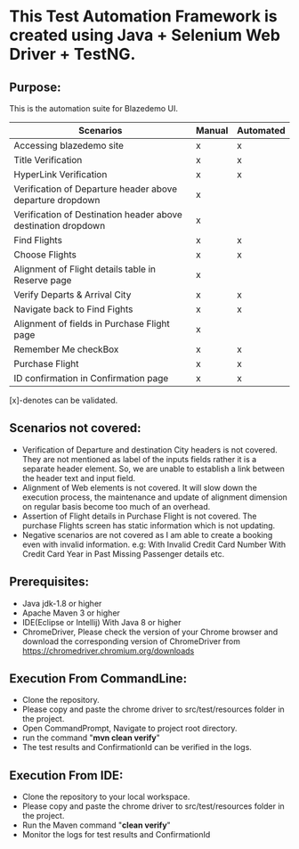 # This Test Automation Framework is created using Java + Selenium Web Driver + TestNG.

Purpose:
---------------
This is the automation suite for Blazedemo UI.

|   Scenarios                   |   Manual  |   Automated   |  
|  -----------------------      |  ---------|   ---------   |
|Accessing blazedemo site       |   x       |       x       |
|Title Verification             |   x       |       x       |
|HyperLink Verification         |   x       |       x       |
|Verification of Departure header above departure dropdown    |   x       |               |
|Verification of Destination header above destination dropdown    |   x       |               |
|Find Flights                   |   x       |       x       |
|Choose Flights                 |   x       |       x       |
|Alignment of Flight details table in Reserve page    |   x       |               | 
|Verify Departs & Arrival City  |   x       |       x       |
|Navigate back to Find Fights   |   x       |       x       |
|Alignment of fields in Purchase Flight page         |   x       |               | 
|Remember Me checkBox           |   x       |       x       |
|Purchase Flight                |   x       |       x       |
|ID confirmation in Confirmation page|   x       |       x       |

[x]-denotes can be validated.

Scenarios not covered:
----------------------

* Verification of Departure and destination City headers is not covered. They are not mentioned as label of the inputs
  fields rather it is a separate header element. So, we are unable to establish a link between the header text and input
  field.
* Alignment of Web elements is not covered. It will slow down the execution process, the maintenance and update of
  alignment dimension on regular basis become too much of an overhead.
* Assertion of Flight details in Purchase Flight is not covered. The purchase Flights screen has static information
  which is not updating.
* Negative scenarios are not covered as I am able to create a booking even with invalid information. e.g:
  With Invalid Credit Card Number With Credit Card Year in Past Missing Passenger details etc.

Prerequisites:
---------------

* Java jdk-1.8 or higher
* Apache Maven 3 or higher
* IDE(Eclipse or Intellij) With Java 8 or higher
* ChromeDriver, Please check the version of your Chrome browser and download the corresponding version of ChromeDriver
  from https://chromedriver.chromium.org/downloads

Execution From CommandLine:
---------------------------

* Clone the repository.
* Please copy and paste the chrome driver to src/test/resources folder in the project.
* Open CommandPrompt, Navigate to project root directory.
* run the command "**mvn clean verify**"
* The test results and ConfirmationId can be verified in the logs.

Execution From IDE:
---------------------------

* Clone the repository to your local workspace.
* Please copy and paste the chrome driver to src/test/resources folder in the project.
* Run the Maven command "**clean verify**"
* Monitor the logs for test results and ConfirmationId
